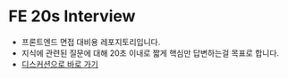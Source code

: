 # FE 20s Interview
- 프론트엔드 면접 대비용 레포지토리입니다.
- 지식에 관련된 질문에 대해 20초 이내로 짧게 핵심만 답변하는걸 목표로 합니다.
- [디스커션으로 바로 가기](https://github.com/airman5573/fe-20s-interview/discussions)

